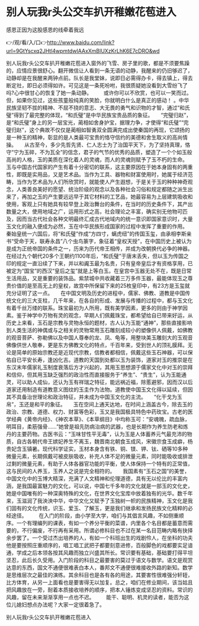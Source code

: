 # 别人玩我r头公交车扒开稚嫩花苞进入
感恩正因为这股感恩的线牵着我远

👉/观/看/入/口👉http://www.baidu.com/link?url=9GtYscxq2JHtl4wpmtdwIAAxXmBlUXzKrLhK6E7cDRO&wd

别人玩我r头公交车扒开稚嫩花苞进入窗外的飞雪、房子里的歌，都是不须要焦躁的，应情应景很舒心。翻开微信让人看到一条无语的动静，我醒来的仍旧够迟了，动静却是在我醒来两钟点前。队长是我堂妹，说即日必需得办卡，得去镇上，得去断定社，即日必须得如许。可见这是一条死吩咐，我很质疑她没看到大雪纷飞了吗?心中很甘心的恢复了她一条动静。
　　或许你可以不欣赏，也可以一笑而过。但，如果你见过，这些孩童般纯真的笑脸，你就明白什么是真正的感动！
。中华民族坚韧不拔的精神、不屈不挠的意志、大无畏的勇气和识物的才智，通过“和氏璧”得到了最完整的体现，“和氏璧”是中华民族宝贵品质的象征。　　“完璧归赵”，是“和氏璧”身上的另一层宝光，蔺相如舍身护宝，据理力争，才使得“和氏璧”“完璧归赵”，这个典故不仅仅是蔺相如智勇双全圆满完成出使秦国的再现，它颂扬的是一种玉的精神，彰显的是人类最可宝贵的恪守信约的美德和舍生取义的高尚情操。　　从古至今，多少先哲先贤、仁人志士为了治国平天下，为了坚持真理，恪守“宁为玉碎，不为瓦全”的信念，君子的气节的优秀的品质，塑造了一个个如玉般高尚的人格，玉的美质在深化着人的灵魂，而人的灵魂则赋予了玉不朽的生命。　　玉与中国古代国家的产生有着十分密切的联系，这主要原因在于她本身固有的两重性，即既是实用品，又是艺术品。当作为工具、器物和财富使用时，她属于经济范畴，当作为艺术品为人们所欣赏时，就能使人产生遐想，于是关于玉的种种神奇观念，人类善良美好的愿望、统治阶级的观念以及各种社会习俗和规定都随之派生出来了，再加之玉的产生要远远早于其它材料的工艺品，她最容易为上层建筑吸收和使用，客观上只有她具有较早登上政治舞台的条件，在当时的历史条件下，其产出数量之大，使用地域之广，运用形式之高，社会理论之丰富，确实别无他物可匹及，因而当古代社会各种文明最终汇成古代地域内的统一意识即国家意识时，大量玉文化的融入便成为必然，玉在中华民族形成国家的过程中发挥了重要的作用。　　秦始皇统一六国后，将“和氏璧”作成“方四寸，螭虎纽”的传国玉玺，由承相李斯亲书“受命于天，联寿永昌”八个虫鸟篆字，象征着“皇权天授”，在中国历史上被认为是成为正统帝国的条件之一，历来为历代帝王相传，并成为改朝换代必争的神器。在经过九个朝代20多个王朝约1100年后，“和氏璧”于唐末丢失，但以玉为传国之印的规定一直沿续了下来，并以和阗玉最为名贵，只有皇帝皇后才有资格享用，已被定为“国宝”的西汉“皇后之玺”就是上等白玉。在皇宫中玉器无处不在，既是日常生活用品，又是重要的装饰品。紫禁城中共收藏着三万多件玉器，最能体现玉之尊贵价值的是至高无上的皇权，故宫中所保留下来的25枚皇印中，有23方是玉玺就充分证明了这一点。　　在中国文明及历史的进程中，儒家、佛教、道教是中国传统文化的三大支柱，几千年来，在各自的形成、发展与传播的过程中，都与玉文化有着千丝万缕的联系。珠宝最初为人所用，既有美学因素，更多的则由于神学因素。鉴于神学中万物有灵的观念，早期人们佩戴珠宝，都希望给自已带来好运，从历史上来看，玉石是宗教与灵物永恒的题材，古人认为玉能“通神”，那些直接影响到人类生活的神偶或与之相关的灵物常用玉石雕刻成较小的塑像供人佩戴，如佛教的观音菩萨、弥勒佛以及中国人尊奉的龙、凤、龟等，用整块美玉雕刻大的玉观音佛像供世人敬奉，更是东方佛教文化的特点，千百年来，受到世人的顶礼膜拜。无论是简单的原始宗教还是近现代宗教，信教者都相信，佩戴这些玉石神器，可以保佑自已平安长寿，逢凶化吉。道教的天国到处都以玉为装饰，道家对玉的推崇是在东汉末年儒家礼玉制度衰落后方才兴起的，其用玉思想源于儒家文化中对玉的崇拜和信仰，但其用玉缺乏强烈的政治性而直接服务于“养生”、“贵生”，认为玉能通灵，可以助人成仙，还认为玉有祥瑞之特征，能远祸近福，除慝避邪，因而汉以后道家还用制造有道教意义图纹的玉圭作为法物。道教使中国玉文化得以延续，但因其不具备治世理论和政治特征，并未成为中国玉文化的主流。　　“化干戈为玉帛”，玉还是和平的象征。　　玉在空间上通天达地，在时间上涵盖古今，除去玉的政治、宗教、道德、权力、财富等色彩，玉又是我国极具特色中药玫宝。古老的医学经典《黄帝内经》、《神农本草》、《本草纲目》中均称玉可：“安魂魄，疏血脉，明耳目，柔筋强骨……”她曾是祖先防病治病的武器，也是长期作为养生防老和炼丹的主要药物。古医书云：“玉味甘性平无毒”，认为玉是人体蓄养元气最充沛的物质，自古各朝代帝王嫔妃养生不离玉，魏晋南北朝食玉成风，宋徽宗食玉成癖，杨贵妃含玉镇暑。现代科学证实，玉材本身含有铁、铜、镁、钾、钛、硒等10多种微量元素，长期佩戴可被皮肤吸收，补充人体不足的微量元素，同时能吸收或排泄过剩的微量元素，有助于人体各器官功能的平衡，使人体保持一个特有的正常值，这与民间的人养玉，玉养人之说是完全相符的。　　我国素有“玉石之国”的美誉，中国文化中的玉博大精深，充满了人文精神和伦理道德，具有无以伦比的丰富内涵，是我国最富魅力的文化，可以说，中国七千多年的文化就是一部玉的文化史，她是中国唯有的一种深奥特殊的文化，在世界文化宝库中放着独有的光华。数千年来，玉滋润了我泱泱中华，中华文化又赋予了玉独树一帜的民族精神，玉文化是我们固有的文化传统，识玉、爱玉、了解玉，更是我们继承和发扬民族文化精粹的必经途径。
　　在入门的阶段，由小学至大学，咱们与其倡言风趣，不如侧重顺序。一个有理编列的课表，有如一个养分平衡的菜谱，内里各个名目都是蓄意而需要的，不行偏废，不行再有采用。所谓必修科目也不过在某一名目范畴内略有抉择余步罢了。一个受过杰出培养的人，有如一个科班出生的戏剧伶人，在坐科的功夫他是要按照庄重顺序的，唱工唱工武把子都要刻意进修，百般脚色的戏都要实足谙通，学成之后本领各按其风趣而独立兴盛其所长。常识要有基础，基础要打得平坦坚忍，此后长久受用。入门阶段的科目之最要害的莫过于语文与数学。语文是观赏达意的东西，国文不通便很难表白本人，番邦文不通便很难接收外路的新知。数学是思维层次之最佳的演练。其余科目也是各有各的用途，其要害性很难强分轩轾，比方体育，从另一上面看也是要害得无以加复。总之，咱们在修业期间，该当姑且把风趣放在一旁，耐着本质接收培养的顺序，把本人锤炼变成坚忍的资料。常识的风趣，留在未来渐渐享用一点也不迟。
　　能干、聪明、机灵的读者，能否为这位儿媳妇想点办法呢？大家一定很着急了。

别人玩我r头公交车扒开稚嫩花苞进入
